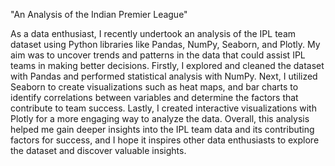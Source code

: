 "An Analysis of the Indian Premier League"

As a data enthusiast, I recently undertook an analysis of the IPL team dataset using Python libraries like Pandas, NumPy, Seaborn, and Plotly. My aim was to uncover trends and patterns in the data that could assist IPL teams in making better decisions. Firstly, I explored and cleaned the dataset with Pandas and performed statistical analysis with NumPy. Next, I utilized Seaborn to create visualizations such as heat maps, and bar charts to identify correlations between variables and determine the factors that contribute to team success. Lastly, I created interactive visualizations with Plotly for a more engaging way to analyze the data. Overall, this analysis helped me gain deeper insights into the IPL team data and its contributing factors for success, and I hope it inspires other data enthusiasts to explore the dataset and discover valuable insights.
